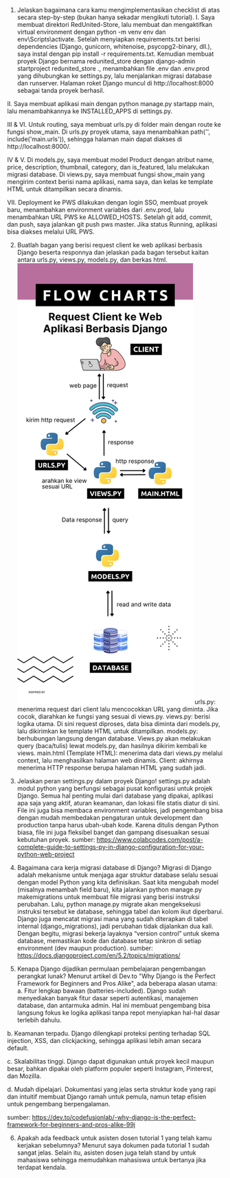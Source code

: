 1. Jelaskan bagaimana cara kamu mengimplementasikan checklist di atas secara step-by-step (bukan hanya sekadar mengikuti tutorial).
I. Saya membuat direktori RedUnited-Store, lalu membuat dan mengaktifkan virtual environment dengan python -m venv env dan env\Scripts\activate. Setelah menyiapkan requirements.txt berisi dependencies (Django, gunicorn, whitenoise, psycopg2-binary, dll.), saya instal dengan pip install -r requirements.txt. Kemudian membuat proyek Django bernama redunited_store dengan django-admin startproject redunited_store ., menambahkan file .env dan .env.prod yang dihubungkan ke settings.py, lalu menjalankan migrasi database dan runserver. Halaman roket Django muncul di http://localhost:8000 sebagai tanda proyek berhasil.

II. Saya membuat aplikasi main dengan python manage.py startapp main, lalu menambahkannya ke INSTALLED_APPS di settings.py.

III & VI. Untuk routing, saya membuat urls.py di folder main dengan route ke fungsi show_main. Di urls.py proyek utama, saya menambahkan path('', include('main.urls')), sehingga halaman main dapat diakses di http://localhost:8000/.

IV & V. Di models.py, saya membuat model Product dengan atribut name, price, description, thumbnail, category, dan is_featured, lalu melakukan migrasi database. Di views.py, saya membuat fungsi show_main yang mengirim context berisi nama aplikasi, nama saya, dan kelas ke template HTML untuk ditampilkan secara dinamis.

VII. Deployment ke PWS dilakukan dengan login SSO, membuat proyek baru, menambahkan environment variables dari .env.prod, lalu menambahkan URL PWS ke ALLOWED_HOSTS. Setelah git add, commit, dan push, saya jalankan git push pws master. Jika status Running, aplikasi bisa diakses melalui URL PWS.


2. Buatlah bagan yang berisi request client ke web aplikasi berbasis Django beserta responnya dan jelaskan pada bagan tersebut kaitan antara urls.py, views.py, models.py, dan berkas html.
![alt text](<Option 1.jpg>)
urls.py: menerima request dari client lalu mencocokkan URL yang diminta. Jika cocok, diarahkan ke fungsi yang sesuai di views.py.
views.py: berisi logika utama. Di sini request diproses, data bisa diminta dari models.py, lalu dikirimkan ke template HTML untuk ditampilkan.
models.py: berhubungan langsung dengan database. Views.py akan melakukan query (baca/tulis) lewat models.py, dan hasilnya dikirim kembali ke views.
main.html (Template HTML): menerima data dari views.py melalui context, lalu menghasilkan halaman web dinamis.
Client: akhirnya menerima HTTP response berupa halaman HTML yang sudah jadi.

3. Jelaskan peran settings.py dalam proyek Django!
settings.py adalah modul python yang berfungsi sebagai pusat konfigurasi untuk projek Django. Semua hal penting mulai dari database yang dipakai, aplikasi apa saja yang aktif, aturan keamanan, dan lokasi file statis diatur di sini. File ini juga bisa membaca environment variables, jadi pengembang bisa dengan mudah membedakan pengaturan untuk development dan production tanpa harus ubah-ubah kode. Karena ditulis dengan Python biasa, file ini juga fleksibel banget dan gampang disesuaikan sesuai kebutuhan proyek.
sumber: https://www.colabcodes.com/post/a-complete-guide-to-settings-py-in-django-configuration-for-your-python-web-project

4. Bagaimana cara kerja migrasi database di Django?
Migrasi di Django adalah mekanisme untuk menjaga agar struktur database selalu sesuai dengan model Python yang kita definisikan. Saat kita mengubah model (misalnya menambah field baru), kita jalankan python manage.py makemigrations untuk membuat file migrasi yang berisi instruksi perubahan. Lalu, python manage.py migrate akan mengeksekusi instruksi tersebut ke database, sehingga tabel dan kolom ikut diperbarui. Django juga mencatat migrasi mana yang sudah diterapkan di tabel internal (django_migrations), jadi perubahan tidak dijalankan dua kali. Dengan begitu, migrasi bekerja layaknya “version control” untuk skema database, memastikan kode dan database tetap sinkron di setiap environment (dev maupun production).
sumber: https://docs.djangoproject.com/en/5.2/topics/migrations/

5. Kenapa Django dijadikan permulaan pembelajaran pengembangan perangkat lunak?
Menurut artikel di Dev.to "Why Django is the Perfect Framework for Beginners and Pros Alike", ada beberapa alasan utama:
a. Fitur lengkap bawaan (batteries-included). Django sudah menyediakan banyak fitur dasar seperti autentikasi, manajemen database, dan antarmuka admin. Hal ini membuat pengembang bisa langsung fokus ke logika aplikasi tanpa repot menyiapkan hal-hal dasar terlebih dahulu.

b. Keamanan terpadu. Django dilengkapi proteksi penting terhadap SQL injection, XSS, dan clickjacking, sehingga aplikasi lebih aman secara default.

c. Skalabilitas tinggi. Django dapat digunakan untuk proyek kecil maupun besar, bahkan dipakai oleh platform populer seperti Instagram, Pinterest, dan Mozilla.

d. Mudah dipelajari. Dokumentasi yang jelas serta struktur kode yang rapi dan intuitif membuat Django ramah untuk pemula, namun tetap efisien untuk pengembang berpengalaman.

sumber: https://dev.to/codefusionlab/-why-django-is-the-perfect-framework-for-beginners-and-pros-alike-99j

6. Apakah ada feedback untuk asisten dosen tutorial 1 yang telah kamu kerjakan sebelumnya?
Menurut saya dokumen pada tutorial 1 sudah sangat jelas. Selain itu, asisten dosen juga telah stand by untuk mahasiswa sehingga memudahkan mahasiswa untuk bertanya jika terdapat kendala. 